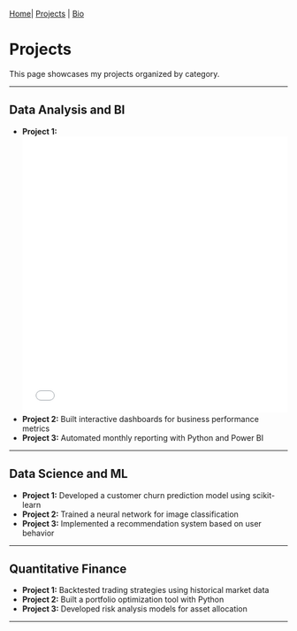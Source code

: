[Home](index.md)| [Projects](projects.md) | [Bio](bio.md)

# Projects

This page showcases my projects organized by category.

---

## Data Analysis and BI

- **Project 1:** <iframe src="pcr.html" frameborder="0" width="100%" height="500"></iframe>
- **Project 2:** Built interactive dashboards for business performance metrics
- **Project 3:** Automated monthly reporting with Python and Power BI

---

## Data Science and ML

- **Project 1:** Developed a customer churn prediction model using scikit-learn
- **Project 2:** Trained a neural network for image classification
- **Project 3:** Implemented a recommendation system based on user behavior

---

## Quantitative Finance

- **Project 1:** Backtested trading strategies using historical market data
- **Project 2:** Built a portfolio optimization tool with Python
- **Project 3:** Developed risk analysis models for asset allocation

---
